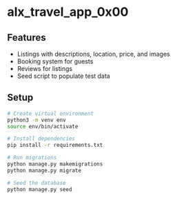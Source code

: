 # alx_travel_app_0x00

## Features

- Listings with descriptions, location, price, and images
- Booking system for guests
- Reviews for listings
- Seed script to populate test data

## Setup

```bash
# Create virtual environment
python3 -m venv env
source env/bin/activate

# Install dependencies
pip install -r requirements.txt

# Run migrations
python manage.py makemigrations
python manage.py migrate

# Seed the database
python manage.py seed
